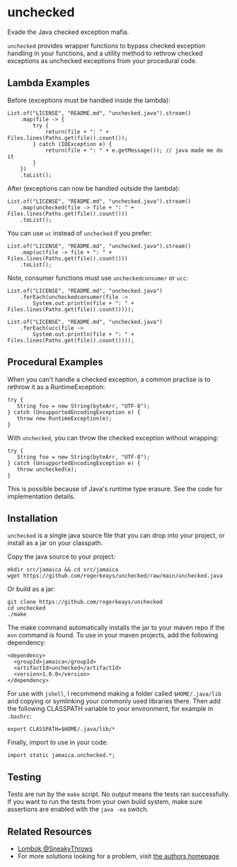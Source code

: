 # unchecked

Evade the Java checked exception mafia.

`unchecked` provides wrapper functions to bypass checked exception handling in
your functions, and a utility method to rethrow checked exceptions as unchecked
exceptions from your procedural code.

## Lambda Examples

Before (exceptions must be handled inside the lambda):

    List.of("LICENSE", "README.md", "unchecked.java").stream()
        .map(file -> {
            try {
                return(file + ": " + Files.lines(Paths.get(file)).count());
            } catch (IOException e) {
                return(file + ": " + e.getMessage()); // java made me do it
            }
        })
        .toList();

After (exceptions can now be handled outside the lambda):

    List.of("LICENSE", "README.md", "unchecked.java").stream()
        .map(unchecked(file -> file + ": " + Files.lines(Paths.get(file)).count()))
        .toList();

You can use `uc` instead of `unchecked` if you prefer:

    List.of("LICENSE", "README.md", "unchecked.java").stream()
        .map(uc(file -> file + ": " + Files.lines(Paths.get(file)).count()))
        .toList();

Note, consumer functions must use `uncheckedconsumer` or `ucc`:

    List.of("LICENSE", "README.md", "unchecked.java")
        .forEach(uncheckedconsumer(file -> 
            System.out.println(file + ": " + Files.lines(Paths.get(file)).count())));

    List.of("LICENSE", "README.md", "unchecked.java")
        .forEach(ucc(file -> 
            System.out.println(file + ": " + Files.lines(Paths.get(file)).count())));

## Procedural Examples

When you can't handle a checked exception, a common practise is to rethrow it as a 
RuntimeException:

    try {
       String foo = new String(byteArr, "UTF-8");
    } catch (UnsupportedEncodingException e) {
       throw new RuntimeException(e);
    }

With `unchecked`, you can throw the checked exception without wrapping:

    try {
       String foo = new String(byteArr, "UTF-8");
    } catch (UnsupportedEncodingException e) {
       throw unchecked(e);
    }

This is possible because of Java's runtime type erasure. See the code for implementation details.

## Installation

`unchecked` is a single java source file that you can drop into your project,
or install as a jar on your classpath.

Copy the java source to your project:

    mkdir src/jamaica && cd src/jamaica
    wget https://github.com/rogerkeays/unchecked/raw/main/unchecked.java

Or build as a jar:

    git clone https://github.com/rogerkeays/unchecked
    cd unchecked
    ./make

The make command automatically installs the jar to your maven repo if the `mvn`
command is found. To use in your maven projects, add the following dependency:

    <dependency>
      <groupId>jamaica</groupId>
      <artifactId>unchecked</artifactId>
      <version>1.0.0</version>
    </dependency>

For use with `jshell`, I recommend making a folder called `$HOME/.java/lib` and
copying or symlinking your commonly used libraries there. Then add the following 
CLASSPATH variable to your environment, for example in `.bashrc`:

    export CLASSPATH=$HOME/.java/lib/*

Finally, import to use in your code:

    import static jamaica.unchecked.*;

## Testing

Tests are run by the `make` script. No output means the tests ran successfully.
If you want to run the tests from your own build system, make sure assertions
are enabled with the `java -ea` switch.

## Related Resources

 - [Lombok @SneakyThrows][1]
 - For more solutions looking for a problem, visit [the authors homepage][2]

[1]: https://projectlombok.org/features/SneakyThrows
[2]: https://rogerkeays.com

